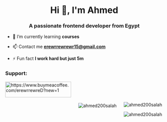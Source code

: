 <h1 align="center">Hi 👋, I'm Ahmed</h1>
<h3 align="center">A passionate frontend developer from Egypt</h3>

- 🌱 I’m currently learning **courses**

- 📫 Contact me **erewrrewrewr15@gmail.com**

- ⚡ Fun fact **I work hard but just 5m**

<h3 align="left">Support:</h3>
<p><a href="https://www.buymeacoffee.com/erewrrewreD"> <img align="left" src="https://cdn.buymeacoffee.com/buttons/v2/default-yellow.png" height="50" width="210" alt="https://www.buymeacoffee.com/erewrrewreD?new=1" /></a></p><br><br>

<p><img align="left" src="https://github-readme-stats.vercel.app/api/top-langs?username=ahmed200salah&show_icons=true&locale=en&layout=compact" alt="ahmed200salah"  style = "padding:20px"/></p>

<p>&nbsp;<img align="center" src="https://github-readme-stats.vercel.app/api?username=ahmed200salah&show_icons=true&locale=en" alt="ahmed200salah"/></p>

<p><img align="center" src="https://github-readme-streak-stats.herokuapp.com/?user=ahmed200salah&" alt="ahmed200salah" /></p>

